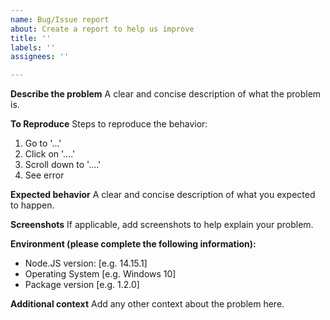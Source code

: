 ```yaml
---
name: Bug/Issue report
about: Create a report to help us improve
title: ''
labels: ''
assignees: ''

---
```


<!--
Please check existing (including closed) issues before submitting a report or feature request.
Out of scope issues include things like "I can't see slash commands" (your client probably doesn't have them enabled), unless it's a problem with our code.
-->

**Describe the problem**
A clear and concise description of what the problem is.

**To Reproduce**
Steps to reproduce the behavior:
1. Go to '...'
2. Click on '....'
3. Scroll down to '....'
4. See error

**Expected behavior**
A clear and concise description of what you expected to happen.

**Screenshots**
If applicable, add screenshots to help explain your problem.

**Environment (please complete the following information):**
 - Node.JS version: [e.g. 14.15.1]
 - Operating System [e.g. Windows 10]
 - Package version [e.g. 1.2.0]

**Additional context**
Add any other context about the problem here.
